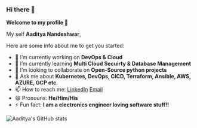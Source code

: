 ### Hi there 👋

**Welcome to my profile 🤗**

My self **Aaditya Nandeshwar**,

Here are some info about me to get you started:

- 🔭 I’m currently working on **DevOps & Cloud**
- 🌱 I’m currently learning **Multi Cloud Secuirty & Database Management**
- 👯 I’m looking to collaborate on **Open-Source python projects**
- 💬 Ask me about **Kubernetes, DevOps, CICD, Terraform, Ansible, AWS, AZURE, GCP etc.**
- 📫 How to reach me: [LinkedIn](https://www.linkedin.com/in/aaditya-nandeshwar/) [Email](aadityanandeshwar93@gmail.com)
- 😄 Pronouns: **He/Him/His**
- ⚡ Fun fact: **I am a electronics engineer loving software stuff!!**

![Aaditya's GitHub stats](https://github-readme-stats.vercel.app/api?username=Aaditya-Nandeshwar&show_icons=true&theme=radical&count_private=true)
